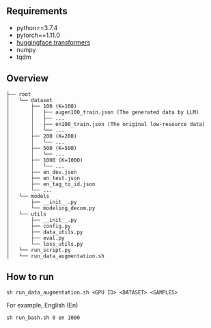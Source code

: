 ## Requirements
- python==3.7.4
- pytorch==1.11.0
- [huggingface transformers](https://github.com/huggingface/transformers)
- numpy
- tqdm

## Overview
```
├── root
│   └── dataset
│       ├── 100 (K=100)
│       │   ├── augen100_train.json (The generated data by LLM)
│       │   ├── ...
│       │   ├── en100_train.json (The original low-resource data)
│       │   └── ...
│       ├── 200 (K=200)
│       │   └── ...
│       ├── 500 (K=500)
│       │   └── ...
│       ├── 1000 (K=1000)
│       │   └── ...
│       ├── en_dev.json
│       ├── en_test.json
│       ├── en_tag_to_id.json
│       └── ...
│   └── models
│       ├── __init__.py
│       └── modeling_decom.py
│   └── utils
│       ├── __init__.py
│       ├── config.py
│       ├── data_utils.py
│       ├── eval.py
│       └── loss_utils.py
│   └── run_script.py
│   └── run_data_augmentation.sh
```

## How to run
```console
sh run_data_augmentation.sh <GPU ID> <DATASET> <SAMPLES>
```
For example, English (En)
```console
sh run_bash.sh 0 en 1000
```
